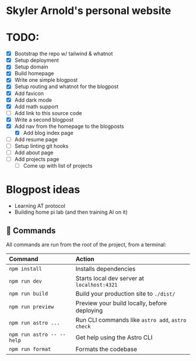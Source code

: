 # Skyler Arnold's personal website

# TODO:

- [x] Bootstrap the repo w/ tailwind & whatnot
- [x] Setup deployment
- [x] Setup domain
- [x] Build homepage
- [x] Write one simple blogpost
- [x] Setup routing and whatnot for the blogpost
- [x] Add favicon
- [x] Add dark mode
- [x] Add math support
- [ ] Add link to this source code
- [x] Write a second blogpost
- [x] Add nav from the homepage to the blogposts
  - [x] Add blog index page
- [ ] Add resume page
- [ ] Setup linting git hooks
- [ ] Add about page
- [ ] Add projects page
  - [ ] Come up with list of projects

# Blogpost ideas
- Learning AT protocol
- Building home pi lab (and then training AI on it)
## 🧞 Commands

All commands are run from the root of the project, from a terminal:

| Command                   | Action                                           |
| :------------------------ | :----------------------------------------------- |
| `npm install`             | Installs dependencies                            |
| `npm run dev`             | Starts local dev server at `localhost:4321`      |
| `npm run build`           | Build your production site to `./dist/`          |
| `npm run preview`         | Preview your build locally, before deploying     |
| `npm run astro ...`       | Run CLI commands like `astro add`, `astro check` |
| `npm run astro -- --help` | Get help using the Astro CLI                     |
| `npm run format`          | Formats the codebase                             |

